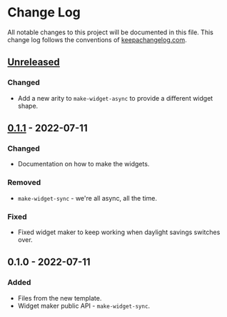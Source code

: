 # Change Log
All notable changes to this project will be documented in this file. This change log follows the conventions of [keepachangelog.com](http://keepachangelog.com/).

## [Unreleased]
### Changed
- Add a new arity to `make-widget-async` to provide a different widget shape.

## [0.1.1] - 2022-07-11
### Changed
- Documentation on how to make the widgets.

### Removed
- `make-widget-sync` - we're all async, all the time.

### Fixed
- Fixed widget maker to keep working when daylight savings switches over.

## 0.1.0 - 2022-07-11
### Added
- Files from the new template.
- Widget maker public API - `make-widget-sync`.

[Unreleased]: https://sourcehost.site/your-name/clj-brave-true/compare/0.1.1...HEAD
[0.1.1]: https://sourcehost.site/your-name/clj-brave-true/compare/0.1.0...0.1.1
